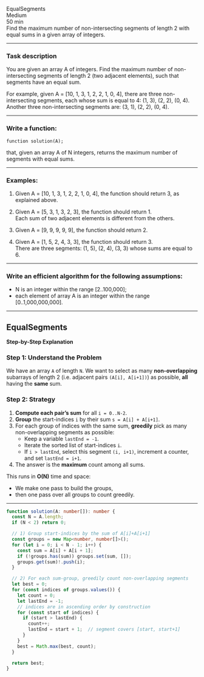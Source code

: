EqualSegments  
Medium  
50 min  
Find the maximum number of non-intersecting segments of length 2 with equal sums in a given array of integers.

---

### Task description

You are given an array A of integers. Find the maximum number of non-intersecting segments of length 2 (two adjacent elements), such that segments have an equal sum.

For example, given A = [10, 1, 3, 1, 2, 2, 1, 0, 4], there are three non-intersecting segments, each whose sum is equal to 4: (1, 3), (2, 2), (0, 4).  
Another three non-intersecting segments are: (3, 1), (2, 2), (0, 4).

---

### Write a function:
```function solution(A);```

that, given an array A of N integers, returns the maximum number of segments with equal sums.

---

### Examples:

1. Given A = [10, 1, 3, 1, 2, 2, 1, 0, 4], the function should return 3, as explained above.

2. Given A = [5, 3, 1, 3, 2, 3], the function should return 1.  
   Each sum of two adjacent elements is different from the others.

3. Given A = [9, 9, 9, 9, 9], the function should return 2.

4. Given A = [1, 5, 2, 4, 3, 3], the function should return 3.  
   There are three segments: (1, 5), (2, 4), (3, 3) whose sums are equal to 6.

---

### Write an efficient algorithm for the following assumptions:

- N is an integer within the range [2..100,000];
- each element of array A is an integer within the range [0..1,000,000,000].

---
## EqualSegments

**Step-by-Step Explanation**

### Step 1: Understand the Problem  
We have an array `A` of length `N`. We want to select as many **non-overlapping** subarrays of length 2 (i.e. adjacent pairs `(A[i], A[i+1])`) as possible, **all** having the **same** sum.

### Step 2: Strategy  
1. **Compute each pair’s sum** for all `i = 0..N-2`.  
2. **Group** the start-indices `i` by their sum `s = A[i] + A[i+1]`.  
3. For each group of indices with the same sum, **greedily** pick as many non-overlapping segments as possible:
   - Keep a variable `lastEnd = -1`.
   - Iterate the sorted list of start-indices `i`.
   - If `i > lastEnd`, select this segment `(i, i+1)`, increment a counter, and set `lastEnd = i+1`.
4. The answer is the **maximum** count among all sums.

This runs in **O(N)** time and space:  
- We make one pass to build the groups,  
- then one pass over all groups to count greedily.

---

```ts
function solution(A: number[]): number {
  const N = A.length;
  if (N < 2) return 0;

  // 1) Group start-indices by the sum of A[i]+A[i+1]
  const groups = new Map<number, number[]>();
  for (let i = 0; i < N - 1; i++) {
    const sum = A[i] + A[i + 1];
    if (!groups.has(sum)) groups.set(sum, []);
    groups.get(sum)!.push(i);
  }

  // 2) For each sum-group, greedily count non-overlapping segments
  let best = 0;
  for (const indices of groups.values()) {
    let count = 0;
    let lastEnd = -1;
    // indices are in ascending order by construction
    for (const start of indices) {
      if (start > lastEnd) {
        count++;
        lastEnd = start + 1;  // segment covers [start, start+1]
      }
    }
    best = Math.max(best, count);
  }

  return best;
}
```
